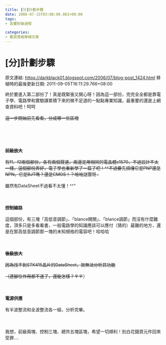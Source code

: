 ```yaml
---
title: [分]計劃步驟
date: 2006-07-15T03:08:00.001+08:00
tags: 
- 音響拆裝過程

categories:
- 舊部落格移植文章
---
```


# [分]計劃步驟

原文連結: https://darkblack01.blogspot.com/2006/07/blog-post_1424.html
移植時的最後更新日期: 2011-09-05T16:11:29.766+08:00

終於要進入第二部份了！真是既緊張又開心呀！因為這一部份，完完全全都是靠電子學、電路學和實驗課累積下來的微不足道的一點點專業知識，最重要的還是上網查資料吧！呵呵~~<br /><br />這一步開始前先看看，分成哪一些區塊<br /><br /><a name='more'></a><br /><br /><br /><br /><strong>前級放大<br /><br /></strong>有f1、f2兩個部份，各有兩個聲道，兩邊是用相同的電晶體c1570，不過設計不太一樣，這個部份弄好，電子學也重新學了一篇了吧！^^不過要先搞懂它是PNP還是NPN，它是BJT嗎？還是CMOS！？哈哈~~謎團呀~<br /><br />雖然有DataSheet不過看不太懂！^^"<br /><br /><br /><br /><strong>控制線路</strong><br /><br />這個部份，有三塊「高低音調節」、「blance開關」、「blance調節」而沒有什麼難度，頂多只是多看看書，一般電路學的知識應該可以應付（猜的）最難的地方，還是在那高低音調節那一塊的未知規格的電容吧！哈哈哈~~<br /><br /><br /><br /><strong>後級放大</strong><br /><br />因為找不到STK415晶片的DataSheet，故無法分析其功能<br /><br />（連腳位作用都不道了，還能怎樣？〒〒~~）<br /><br /><br /><br /><strong>電源供應</strong><br /><br />有半波整流和全波整流各一組，分析完畢。<br /><br /><br /><br />我想，前級兩塊、控制三塊、總共五塊區塊，希望一切順利！別白花錢買元件回來受罪....
